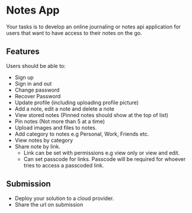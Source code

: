 # Notes App

Your tasks is to develop an online journaling or notes api application for users that want to have access to their notes on the go.

## Features
Users should be able to:
- Sign up
- Sign in and out
- Change password
- Recover Password
- Update profile (including uploading profile picture)
- Add a note, edit a note and delete a note
- View stored notes (Pinned notes should show at the top of list)
- Pin notes (Not more than 5 at a time)
- Upload images and files to notes.
- Add category to notes e.g Personal, Work, Friends etc.
- View notes by category
- Share note by link. 
    - Link can be set with permissions e.g view only or view and edit.
    - Can set passcode for links. Passcode will be required for whoever tries to access a passcoded link.


## Submission
- Deploy your solution to a cloud provider.
- Share the url on submission
